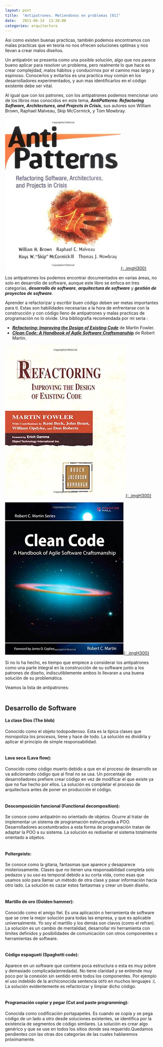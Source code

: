 ```yaml
---
layout: post
title:  "Antipatrones. Metiendonos en problemas [01]"
date:   2011-06-14  13:28:00
categories: arquitectura
---
```


Así como existen buenas practicas, también podemos encontramos con malas practicas que en teoría no nos ofrecen soluciones 
optimas y nos llevan a crear malos diseños.

Un antipatrón se presenta como una posible solución, algo que nos parece bueno aplicar para resolver un problema, pero realmente 
lo que hace es crear complejidad, malos hábitos y conducirnos por el camino mas largo y espinoso. Conocerlos y evitarlos es una 
practica muy común en los desarrolladores experimentados, y aun mas identificarlos en el código existente debe ser vital.

Al igual que con los patrones, con los antipatrones podemos mencionar uno de los libros mas conocidos en este tema, 
_**AntiPatterns: Refactoring Software, Architectures, and Projects in Crisis**_, sus autores son William Brown, Raphael Malveau, 
Skip McCormick, y Tom Mowbray. 

[![](/images/book_antipatterns.jpg "Libro en Amazon"){: .imgH300}](http://goo.gl/u9pyLw)<br/>


Los antipatrones los podemos encontrar documentados en varias áreas, no solo en desarrollo de software, aunque este libro se 
enfoca en tres categorías, **_desarrollo de software_**, **_arquitectura de software_** y **_gestión de proyectos de software_**.

Aprender a refactorizar y escribir buen código deben ser metas importantes para ti. Estas son habilidades necesarias a la hora 
de enfrentarse con la construcción y con código lleno de antipatrones y malas practicas de programación no lo olvide. 
Una bibliografía recomendada por mi seria :

*   [**_Refactoring: Improving the Design of Existing Code_**](http://goo.gl/5RkeFn) de Martin Fowler.
*   [**_Clean Code: A Handbook of Agile Software Craftsmanship_**](http://goo.gl/zvdjrG) de Robert Martin.

[![](/images/book_refactoring.jpg "Libro en Amazon"){: .imgH300}](http://goo.gl/5RkeFn)<br/>

[![](/images/book_cleancode.jpg "Libro en Amazon"){: .imgH300}](http://goo.gl/zvdjrG)<br/>

Si no lo ha hecho, es tiempo que empiece a considerar los antipatrones como una parte integral en la construcción de su software 
junto a los patrones de diseño, indiscutiblemente ambos lo llevaran a una buena solución de su problemática.

Veamos la lista de antipatrones:<br/><br/>

## Desarrollo de Software

#### **La clase Dios (The blob)** 
Conocido como el objeto todopoderoso. Esta es la típica clases que monopoliza los procesos, tiene y hace de todo. La solución es 
dividirla y aplicar el principio de simple responsabilidad.<br/><br/>

#### **Lava seca (Lava flow):**
Conocido como código muerto debido a que en el proceso de desarrollo se va adicionando código que al final no se usa. Un 
porcentaje de desarrolladores prefiere crear código en vez de modificar el que existe ya que no fue hecho por ellos. La solución 
es completar el proceso de arquitectura antes de poner en producción el código.<br/><br/>

#### **Descomposición funcional (Functional decomposition):**
Se conoce como antipatrón no orientado de objetos. Ocurre al tratar de implementar un sistema de programación estructurada a POO. 
Desarrolladores acostumbrados a esta forma de programación tratan de adaptar la POO a su sistema. La solución es rediseñar el 
sistema totalmente orientado a objetos.<br/><br/>

#### **Poltergeists:**
Se conoce como la gitana, fantasmas que aparece y desaparece misteriosamente. Clases que no tienen una responsabilidad completa 
solo pedazos y su uso es temporal debido a su corta vida, como esas que usamos solo para llamar un método de otra clase y pasar 
información hacia otro lado. La solución es cazar estos fantasmas y crear un buen diseño.<br/><br/>

#### **Martillo de oro (Golden hammer):**
Conocido como el amigo fiel. Es una aplicación o herramienta de software que se cree la mejor solución para todas las empresa, y 
que es aplicable universalmente. Yo soy el martillo y los demás son clavos (como el refran). La solución es un cambio de 
mentalidad, desarrollar mi herramienta con limites definidos y posibilidades de comunicación con otros componentes o herramientas 
de software.<br/><br/>

#### **Código espagueti (Spaghetti code):**
Aparece en un software que contiene poca estructura o esta es muy pobre y demasiado complicada(enredada). No tiene claridad y se 
entiende muy poco por la conexión sin sentido entre todos los componentes. Por ejemplo el uso indebido de la archiconocida 
sentencia `GOTO` en muchos lenguajes :(. La solución evidentemente es refactorizar y limpiar dicho código.<br/><br/>

#### **Programación copiar y pegar (Cut and paste programming):**
Conocida como codificación portapapeles. Es cuando se copia y se pega código de un lado a otro desde soluciones existentes, se 
identifica por la existencia de segmentos de código similares. La solución es crear algo genérico y que se use en todos los 
sitios donde sea requerido.Quedamos pendientes con las otras dos categorías de las cuales hablaremos próximamente.<br/><br/>